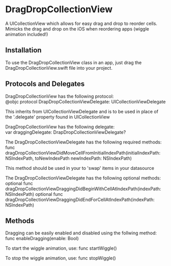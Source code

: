 # DragDropCollectionView
A UICollectionView which allows for easy drag and drop to reorder cells. Mimicks the drag and drop on the iOS when reordering apps (wiggle animation included!)

Installation
--------------

To use the DragDropCollectionView class in an app, just drag the DragDropCollectionView.swift file into your project.

Protocols and Delegates
--------------
DragDropCollectionView has the following protocol:  
    @objc protocol DrapDropCollectionViewDelegate: UICollectionViewDelegate

This inherits from UICollectionViewDelegate and is to be used in place of the '.delegate' property found in UICollectionView

DragDropCollectionView has the following delegate:  
    var draggingDelegate: DrapDropCollectionViewDelegate?

The DragDropCollectionViewDelegate has the following required methods:
    func dragDropCollectionViewDidMoveCellFromInitialIndexPath(initialIndexPath: NSIndexPath, toNewIndexPath newIndexPath: NSIndexPath)

This method should be used in your to 'swap' items in your datasource

The DragDropCollectionViewDelegate has the following optional methods:
    optional func dragDropCollectionViewDraggingDidBeginWithCellAtIndexPath(indexPath: NSIndexPath)
    optional func dragDropCollectionViewDraggingDidEndForCellAtIndexPath(indexPath: NSIndexPath)

Methods
--------------
Dragging can be easily enabled and disabled using the follwing method:
    func enableDragging(enable: Bool)

To start the wiggle animation, use:
    func startWiggle()

To stop the wiggle animation, use:
    func stopWiggle()
